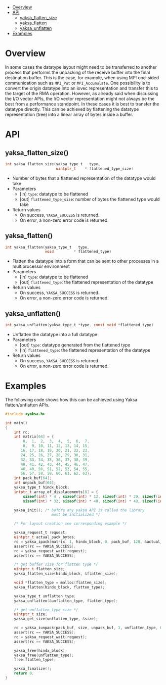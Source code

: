 * [Overview](#overview)
* [API](#api)
  * [yaksa_flatten_size](#yaksa_flatten_size)
  * [yaksa_flatten](#yaksa_flatten)
  * [yaksa_unflatten](#yaksa_unflatten)
* [Examples](#examples)

# Overview
In some cases the datatype layout might need to be transferred to another process that performs the unpacking of the receive buffer into the final destination buffer. This is the case, for example, when using MPI one-sided communication such as `MPI_Put` or `MPI_Accumulate`. One possibility is to convert the origin datatype into an iovec representation and transfer this to the target of the RMA operation. However, as already said when discussing the I/O vector APIs, the I/O vector representation might not always be the best from a performance standpoint. In these cases it is best to transfer the datatype directly. This can be achieved by flattening the datatype representation (tree) into a linear array of bytes inside a buffer.

# API
## yaksa_flatten_size()
```c
int yaksa_flatten_size(yaksa_type_t   type,
                       uintptr_t    * flattened_type_size)
```

* Number of bytes that a flattened representation of the datatype would take
* Parameters
  * [in] `type`: datatype to be flattened
  * [out] `flattened_type_size`: number of bytes the flattened type would take
* Return values
  * On success, `YAKSA_SUCCESS` is returned.
  * On error, a non-zero error code is returned.

## yaksa_flatten()
```c
int yaksa_flatten(yaksa_type_t   type,
                  void         * flattened_type)
```

* Flatten the datatype into a form that can be sent to other processes in a multiprocessor environment
* Parameters
  * [in] `type`: datatype to be flattened
  * [out] `flattened_type`: the flattened representation of the datatype
* Return values
  * On success, `YAKSA_SUCCESS` is returned.
  * On error, a non-zero error code is returned.

## yaksa_unflatten()
```c
int yaksa_unflatten(yaksa_type_t *type, const void *flattened_type)
```

* Unflatten the datatype into a full datatype
* Parameters
  * [out] `type`: datatype generated from the flattened type
  * [in] `flattened_type`: the flattened representation of the datatype
* Return values
  * On success, `YAKSA_SUCCESS` is returned.
  * On error, a non-zero error code is returned.

# Examples
The following code shows how this can be achieved using Yaksa flatten/unflatten APIs.

```c
#include <yaksa.h>

int main()
{
    int rc;
    int matrix[64] = {
        0,  1,  2,  3,  4,  5,  6,  7,
        8,  9, 10, 11, 12, 13, 14, 15,
       16, 17, 18, 19, 20, 21, 22, 23,
       24, 25, 26, 27, 28, 29, 30, 31,
       32, 33, 34, 35, 36, 37, 38, 39,
       40, 41, 42, 43, 44, 45, 46, 47,
       48, 49, 50, 51, 52, 53, 54, 55,
       56, 57, 58, 59, 60, 61, 62, 63};
    int pack_buf[64];
    int unpack_buf[64];
    yaksa_type_t hindx_block;
    intptr_t array_of_displacements[8] = {
        sizeof(int) * 4 , sizeof(int) * 12, sizeof(int) * 20, sizeof(int) * 28,
        sizeof(int) * 32, sizeof(int) * 40, sizeof(int) * 48, sizeof(int) * 56};

    yaksa_init(); /* before any yaksa API is called the library
                     must be initialized */

    /* For layout creation see corresponding example */

    yaksa_request_t request;
    uintptr_t actual_pack_bytes;
    rc = yaksa_ipack(matrix, 1, hindx_block, 0, pack_buf, 128, &actual_pack_bytes, &request);
    assert(rc == YAKSA_SUCCESS);
    rc = yaksa_request_wait(request);
    assert(rc == YAKSA_SUCCESS);

    /* get buffer size for flatten type */
    uintptr_t flatten_size;
    yaksa_flatten_size(hindx_block, &flatten_size);

    void *flatten_type = malloc(flatten_size);
    yaksa_flatten(hindx_block, flatten_type);

    yaksa_type_t unflatten_type;
    yaksa_unflatten(&unflatten_type, flatten_type);

    /* get unflatten_type size */
    uintptr_t size;
    yaksa_get_size(unflatten_type, &size);

    rc = yaksa_iunpack(pack_buf, size, unpack_buf, 1, unflatten_type, 0, &request);
    assert(rc == YAKSA_SUCCESS);
    rc = yaksa_request_wait(request);
    assert(rc == YAKSA_SUCCESS);

    yaksa_free(hindx_block);
    yaksa_free(unflatten_type);
    free(flatten_type);

    yaksa_finalize();
    return 0;
}
```